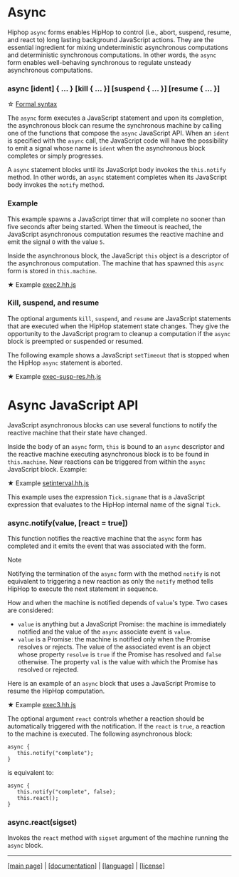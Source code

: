 <!-- ${ var doc = require("@hop/hopdoc") } -->

Async
=====

Hiphop `async` forms enables HipHop to control (i.e., abort, suspend,
resume, and react to) long lasting background JavaScript actions. They
are the essential ingredient for mixing undeterministic asynchronous
computations and deterministic synchronous computations. In other
words, the `async` form enables well-behaving synchronous to regulate
unsteady asynchronous computations.

### async [ident] { ... } [kill { ... }] [suspend { ... }] [resume { ... }]
<!-- [:@glyphicon glyphicon-tag syntax] -->

&#x2606; [Formal syntax](../syntax/hiphop.bnf#HHAsync)

The `async` form executes a JavaScript statement and upon its completion, the
asynchronous block can resume the synchronous machine by calling one of the
functions that compose the `async` JavaScript API. When an `ident` is
specified with the `async` call, the JavaScript code will have the possibility
to emit a signal whose name is `ident` when the asynchronous block
completes or simply progresses.

A `async` statement blocks until its JavaScript body invokes the
`this.notify` method. In other words, an `async` statement completes
when its JavaScript body invokes the `notify` method.


### Example ###

This example spawns a JavaScript timer that will complete no sooner
than five seconds after being started. When the timeout is reached,
the JavaScript asynchronous computation resumes the reactive machine
and emit the signal `O` with the value `5`.

Inside the asynchronous block, the JavaScript `this` object is
a descriptor of the asynchronous computation. The machine that
has spawned this `async` form is stored in `this.machine`.

<span class="hiphop">&#x2605;</span> Example [exec2.hh.js](../../test/exec2.hh.js)
<!-- ${doc.includeCode("../../test/exec2.hh.js", "hiphop")} -->

### Kill, suspend, and resume ###

The optional arguments `kill`, `suspend`, and `resume` are JavaScript
statements that are executed when the HipHop statement state
changes. They give the opportunity to the JavaScript program to
cleanup a computation if the `async` block is preempted or
suspended or resumed. 

The following example shows a JavaScript `setTimeout` that is stopped
when the HipHop `async` statement is aborted.

<span class="hiphop">&#x2605;</span> Example [exec-susp-res.hh.js](../../test/exec-susp-res.hh.js)
<!-- ${doc.includeCode("../../test/exec-susp-res.hh.js", "hiphop")} -->

Async JavaScript API
====================

JavaScript asynchronous blocks can use several functions to notify
the reactive machine that their state have changed.

Inside the body of an `async` form, `this` is bound to an `async`
descriptor and the reactive machine executing asynchronous block is
to be found in `this.machine`. New reactions can be triggered
from within the `async` JavaScript block. Example:

<span class="hiphop">&#x2605;</span> Example [setinterval.hh.js](../../test/setinterval.hh.js)
<!-- ${doc.includeCode("../../test/setinterval.hh.js", "hiphop")} -->

This example uses the expression `Tick.signame` that is a JavaScript
expression that evaluates to the HipHop internal name of the signal
`Tick`.


### async.notify(value, [react = true]) ###
<!-- [:@glyphicon glyphicon-tag function] -->

This function notifies the reactive machine that the `async` form has
completed and it emits the event that was associated with the form. 

> [!NOTE]
> Notifying the termination of the `async` form with the method `notify`
> is not equivalent to triggering a new reaction as only the `notify`
> method tells HipHop to execute the next statement in sequence.

How and when the machine is notified depends of `value`'s type. Two
cases are considered:

 * `value` is anything but a JavaScript Promise: the machine is
 immediately notified and the value of the `async` associate event is `value`.
 * `value` is a Promise: the machine is notified only when the Promise
 resolves or rejects. The value of the associated event is an object whose
 property `resolve` is `true` if the Promise has resolved and `false` otherwise.
 The property `val` is the value with which the Promise has resolved or
 rejected.
 
Here is an example of an `async` block that uses a JavaScript Promise to
resume the HipHop computation.

<span class="hiphop">&#x2605;</span> Example [exec3.hh.js](../../test/exec3.hh.js)
<!-- ${doc.includeCode("../../test/exec3.hh.js", "hiphop")} -->

The optional argument `react` controls whether a reaction should be 
automatically triggered with the notification. If the `react` is `true`,
a reaction to the machine is executed. The following asynchronous block:

```hiphop
async {
   this.notify("complete");
}
```

is equivalent to:

```hiphop
async {
   this.notify("complete", false);
   this.react();
}
```

### async.react(sigset) ###
<!-- [:@glyphicon glyphicon-tag function] -->

Invokes the `react` method with `sigset` argument of the machine
running the `async` block.


- - - - - - - - - - - - - - - - - - - - - - - - - - - - - - - - - - - - - - - - -
[[main page]](../../README.md) | [[documentation]](../README.md) | [[language]](./README.md) | [[license]](../license.md)



